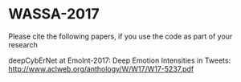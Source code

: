 # WASSA-2017

Please cite the following papers, if you use the code as part of your research

deepCybErNet at EmoInt-2017: Deep Emotion Intensities in Tweets: http://www.aclweb.org/anthology/W/W17/W17-5237.pdf
